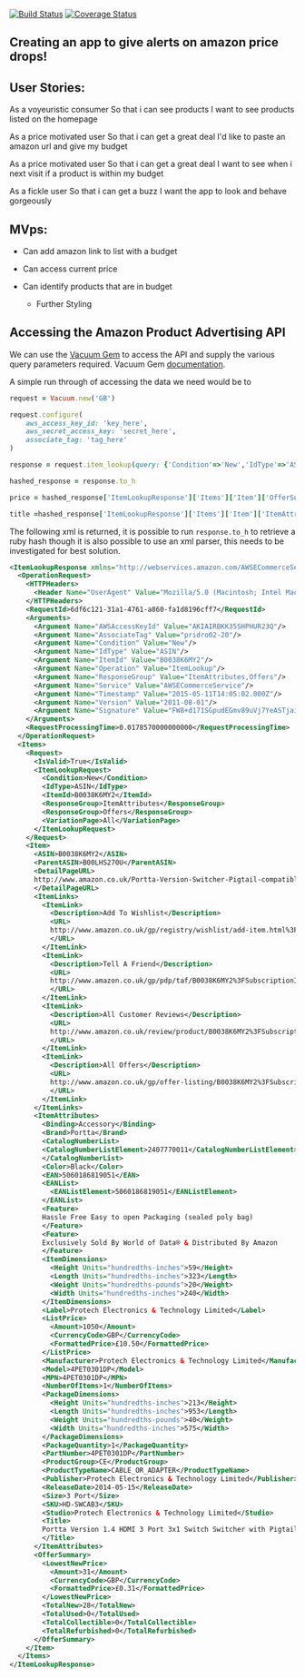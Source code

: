 [![Build Status](https://travis-ci.org/DanBlakeman/price-drop-app.svg)](https://travis-ci.org/DanBlakeman/price-drop-app)
[![Coverage Status](https://coveralls.io/repos/DanBlakeman/price-drop-app/badge.svg)](https://coveralls.io/r/DanBlakeman/price-drop-app)

Creating an app to give alerts on amazon price drops!
-----

User Stories:
-----

As a voyeuristic consumer
So that i can see products
I want to see products listed on the homepage

As a price motivated user
So that i can get a great deal
I'd like to paste an amazon url and give my budget

As a price motivated user
So that i can get a great deal
I want to see when i next visit if a product is within my budget

As a fickle user
So that i can get a buzz
I want the app to look and behave gorgeously

MVps:
-----

  - Can add amazon link to list with a budget

  - Can access current price

  - Can identify products that are in budget
      - Further Styling


Accessing the Amazon Product Advertising API
-----

We can use the [Vacuum Gem](https://rubygems.org/gems/vacuum/versions/1.2.0) to access the API and supply the various query parameters required. Vacuum Gem [documentation](https://github.com/hakanensari/vacuum).

A simple run through of accessing the data we need would be to
```ruby
request = Vacuum.new('GB')

request.configure(
    aws_access_key_id: 'key_here',
    aws_secret_access_key: 'secret_here',
    associate_tag: 'tag_here'
)

response = request.item_lookup(query: {'Condition'=>'New','IdType'=>'ASIN','ItemId'=>'B0038K6MY2','Operation'=>'ItemLookup','ResponseGroup'=>'ItemAttributes,OfferSummary'})

hashed_response = response.to_h

price = hashed_response['ItemLookupResponse']['Items']['Item']['OfferSummary']['LowestNewPrice']['FormattedPrice']

title =hashed_response['ItemLookupResponse']['Items']['Item']['ItemAttributes']['Title']

```
The following xml is returned, it is possible to run `response.to_h` to retrieve a ruby hash though it is also possible to use an xml parser, this needs to be investigated for best solution.

```xml
<ItemLookupResponse xmlns="http://webservices.amazon.com/AWSECommerceService/2011-08-01">
  <OperationRequest>
    <HTTPHeaders>
      <Header Name="UserAgent" Value="Mozilla/5.0 (Macintosh; Intel Mac OS X 10_10_3) AppleWebKit/537.36 (KHTML, like Gecko) Chrome/42.0.2311.135 Safari/537.36"/>
    </HTTPHeaders>
    <RequestId>6df6c121-31a1-4761-a860-fa1d8196cff7</RequestId>
    <Arguments>
      <Argument Name="AWSAccessKeyId" Value="AKIAIRBKK35SHPHUR23Q"/>
      <Argument Name="AssociateTag" Value="pridro02-20"/>
      <Argument Name="Condition" Value="New"/>
      <Argument Name="IdType" Value="ASIN"/>
      <Argument Name="ItemId" Value="B0038K6MY2"/>
      <Argument Name="Operation" Value="ItemLookup"/>
      <Argument Name="ResponseGroup" Value="ItemAttributes,Offers"/>
      <Argument Name="Service" Value="AWSECommerceService"/>
      <Argument Name="Timestamp" Value="2015-05-11T14:05:02.000Z"/>
      <Argument Name="Version" Value="2011-08-01"/>
      <Argument Name="Signature" Value="FW8+d171SGpudEGmv89uVj7YeASTjaitz0ZM4fF85PY="/>
    </Arguments>
    <RequestProcessingTime>0.0178570000000000</RequestProcessingTime>
  </OperationRequest>
  <Items>
    <Request>
      <IsValid>True</IsValid>
      <ItemLookupRequest>
        <Condition>New</Condition>
        <IdType>ASIN</IdType>
        <ItemId>B0038K6MY2</ItemId>
        <ResponseGroup>ItemAttributes</ResponseGroup>
        <ResponseGroup>Offers</ResponseGroup>
        <VariationPage>All</VariationPage>
      </ItemLookupRequest>
    </Request>
    <Item>
      <ASIN>B0038K6MY2</ASIN>
      <ParentASIN>B00LHS270U</ParentASIN>
      <DetailPageURL>
      http://www.amazon.co.uk/Portta-Version-Switcher-Pigtail-compatible-Black/dp/B0038K6MY2%3Fpsc%3D1%26SubscriptionId%3DAKIAIRBKK35SHPHUR23Q%26tag%3Dpridro02-20%26linkCode%3Dxm2%26camp%3D2025%26creative%3D165953%26creativeASIN%3DB0038K6MY2
      </DetailPageURL>
      <ItemLinks>
        <ItemLink>
          <Description>Add To Wishlist</Description>
          <URL>
          http://www.amazon.co.uk/gp/registry/wishlist/add-item.html%3Fasin.0%3DB0038K6MY2%26SubscriptionId%3DAKIAIRBKK35SHPHUR23Q%26tag%3Dpridro02-20%26linkCode%3Dxm2%26camp%3D2025%26creative%3D12734%26creativeASIN%3DB0038K6MY2
          </URL>
        </ItemLink>
        <ItemLink>
          <Description>Tell A Friend</Description>
          <URL>
          http://www.amazon.co.uk/gp/pdp/taf/B0038K6MY2%3FSubscriptionId%3DAKIAIRBKK35SHPHUR23Q%26tag%3Dpridro02-20%26linkCode%3Dxm2%26camp%3D2025%26creative%3D12734%26creativeASIN%3DB0038K6MY2
          </URL>
        </ItemLink>
        <ItemLink>
          <Description>All Customer Reviews</Description>
          <URL>
          http://www.amazon.co.uk/review/product/B0038K6MY2%3FSubscriptionId%3DAKIAIRBKK35SHPHUR23Q%26tag%3Dpridro02-20%26linkCode%3Dxm2%26camp%3D2025%26creative%3D12734%26creativeASIN%3DB0038K6MY2
          </URL>
        </ItemLink>
        <ItemLink>
          <Description>All Offers</Description>
          <URL>
          http://www.amazon.co.uk/gp/offer-listing/B0038K6MY2%3FSubscriptionId%3DAKIAIRBKK35SHPHUR23Q%26tag%3Dpridro02-20%26linkCode%3Dxm2%26camp%3D2025%26creative%3D12734%26creativeASIN%3DB0038K6MY2
          </URL>
        </ItemLink>
      </ItemLinks>
      <ItemAttributes>
        <Binding>Accessory</Binding>
        <Brand>Portta</Brand>
        <CatalogNumberList>
        <CatalogNumberListElement>2407770011</CatalogNumberListElement>
        </CatalogNumberList>
        <Color>Black</Color>
        <EAN>5060186819051</EAN>
        <EANList>
          <EANListElement>5060186819051</EANListElement>
        </EANList>
        <Feature>
        Hassle Free Easy to open Packaging (sealed poly bag)
        </Feature>
        <Feature>
        Exclusively Sold By World of Data® & Distributed By Amazon
        </Feature>
        <ItemDimensions>
          <Height Units="hundredths-inches">59</Height>
          <Length Units="hundredths-inches">323</Length>
          <Weight Units="hundredths-pounds">20</Weight>
          <Width Units="hundredths-inches">240</Width>
        </ItemDimensions>
        <Label>Protech Electronics & Technology Limited</Label>
        <ListPrice>
          <Amount>1050</Amount>
          <CurrencyCode>GBP</CurrencyCode>
          <FormattedPrice>£10.50</FormattedPrice>
        </ListPrice>
        <Manufacturer>Protech Electronics & Technology Limited</Manufacturer>
        <Model>4PET0301DP</Model>
        <MPN>4PET0301DP</MPN>
        <NumberOfItems>1</NumberOfItems>
        <PackageDimensions>
          <Height Units="hundredths-inches">213</Height>
          <Length Units="hundredths-inches">953</Length>
          <Weight Units="hundredths-pounds">40</Weight>
          <Width Units="hundredths-inches">575</Width>
        </PackageDimensions>
        <PackageQuantity>1</PackageQuantity>
        <PartNumber>4PET0301DP</PartNumber>
        <ProductGroup>CE</ProductGroup>
        <ProductTypeName>CABLE_OR_ADAPTER</ProductTypeName>
        <Publisher>Protech Electronics & Technology Limited</Publisher>
        <ReleaseDate>2014-05-15</ReleaseDate>
        <Size>3 Port</Size>
        <SKU>HD-SWCAB3</SKU>
        <Studio>Protech Electronics & Technology Limited</Studio>
        <Title>
        Portta Version 1.4 HDMI 3 Port 3x1 Switch Switcher with Pigtail Full 1080p 3D and 4Kx2K compatible 1.3
        </Title>
      </ItemAttributes>
      <OfferSummary>
        <LowestNewPrice>
          <Amount>31</Amount>
          <CurrencyCode>GBP</CurrencyCode>
          <FormattedPrice>£0.31</FormattedPrice>
        </LowestNewPrice>
        <TotalNew>28</TotalNew>
        <TotalUsed>0</TotalUsed>
        <TotalCollectible>0</TotalCollectible>
        <TotalRefurbished>0</TotalRefurbished>
      </OfferSummary>
    </Item>
  </Items>
</ItemLookupResponse>
```
